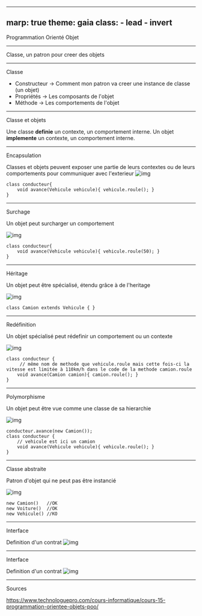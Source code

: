 ---
marp: true
theme: gaia
class:
    - lead
    - invert
 ---
 Programmation Orienté Objet

 ---

Classe, un patron pour creer des objets

 ---
 Classe

 * Constructeur -> Comment mon patron va creer une instance de classe (un objet)
 * Propriétés -> Les composants de l'objet
 * Méthode -> Les comportements de l'objet

 ---
 Classe et objets

Une classe __definie__ un contexte, un comportement interne.
Un objet __implemente__ un contexte, un comportement interne.

 ---
Encapsulation

Classes et objets peuvent exposer une partie de leurs contextes ou de leurs comportements pour communiquer avec l'exterieur
![img](./build/encapsulation.png)
```
class conducteur{
    void avance(Vehicule vehicule){ vehicule.roule(); }
}
```

 ---
Surchage

Un objet peut surcharger un comportement

![img](./build/surcharge.png)
```
class conducteur{
    void avance(Vehicule vehicule){ vehicule.roule(50); }
}
```

 ---
 Héritage

Un objet peut être spécialisé, étendu grâce à de l'heritage

![img](./build/heritage.png)

```
class Camion extends Vehicule { }
```

 ---
Redéfinition

Un objet spécialisé peut rédefinir un comportement ou un contexte

![img](./build/redefinition.png)

```
class conducteur {
     // même nom de methode que vehicule.roule mais cette fois-ci la vitesse est limitée à 110km/h dans le code de la methode camion.roule
    void avance(Camion camion){ camion.roule(); }
}
```

 ---
Polymorphisme

Un objet peut être vue comme une classe de sa hierarchie

![img](./build/polymorphisme.png)

```
conducteur.avance(new Camion());
class conducteur {
    // vehicule est ici un camion
    void avance(Vehicule vehicule){ vehicule.roule(); }
}
```
 ---
 Classe abstraite

Patron d'objet qui ne peut pas être instancié

![img](./build/abstraite.png)

```
new Camion()   //OK
new Voiture()  //OK
new Vehicule() //KO
```

 ---
 Interface

 Definition d'un contrat
![img](./build/interface2.png)

 ---
 Interface

 Definition d'un contrat
![img](./build/interface.png)

 ---
 Sources

 https://www.technologuepro.com/cours-informatique/cours-15-programmation-orientee-objets-poo/